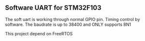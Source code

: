 ## Software UART for STM32F103

The soft uart is working through normal GPIO pin. Timing control by software.
The baudrate is up to 38400 and ONLY supports 8N1

This project depend on FreeRTOS

